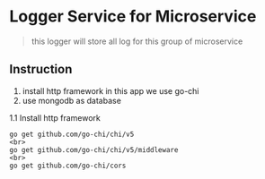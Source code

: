 # Logger Service for Microservice

> this logger will store all log for this group of microservice

## Instruction

1. install http framework in this app we use go-chi
2. use mongodb as database

1.1 Install http framework

```
go get github.com/go-chi/chi/v5
<br>
go get github.com/go-chi/chi/v5/middleware
<br>
go get github.com/go-chi/cors

```
